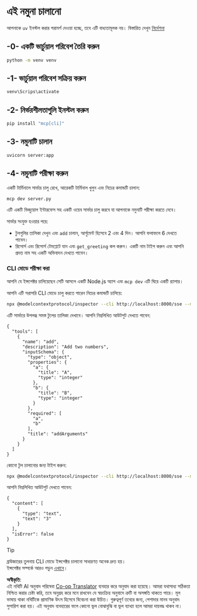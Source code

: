 <!--
CO_OP_TRANSLATOR_METADATA:
{
  "original_hash": "69ba3bd502bd743233137bac5539c08b",
  "translation_date": "2025-08-18T15:13:08+00:00",
  "source_file": "03-GettingStarted/05-sse-server/solution/python/README.md",
  "language_code": "bn"
}
-->
# এই নমুনা চালানো

আপনাকে `uv` ইনস্টল করার পরামর্শ দেওয়া হচ্ছে, তবে এটি বাধ্যতামূলক নয়। বিস্তারিত দেখুন [নির্দেশনা](https://docs.astral.sh/uv/#highlights)

## -0- একটি ভার্চুয়াল পরিবেশ তৈরি করুন

```bash
python -m venv venv
```

## -1- ভার্চুয়াল পরিবেশ সক্রিয় করুন

```bash
venv\Scrips\activate
```

## -2- নির্ভরশীলতাগুলি ইনস্টল করুন

```bash
pip install "mcp[cli]"
```

## -3- নমুনাটি চালান

```bash
uvicorn server:app
```

## -4- নমুনাটি পরীক্ষা করুন

একটি টার্মিনালে সার্ভার চালু রেখে, আরেকটি টার্মিনাল খুলুন এবং নিচের কমান্ডটি চালান:

```bash
mcp dev server.py
```

এটি একটি ভিজ্যুয়াল ইন্টারফেস সহ একটি ওয়েব সার্ভার চালু করবে যা আপনাকে নমুনাটি পরীক্ষা করতে দেবে।

সার্ভার সংযুক্ত হওয়ার পরে:

- টুলগুলির তালিকা দেখুন এবং `add` চালান, আর্গুমেন্ট হিসেবে 2 এবং 4 দিন। আপনি ফলাফলে 6 দেখতে পাবেন।
- রিসোর্স এবং রিসোর্স টেমপ্লেটে যান এবং `get_greeting` কল করুন। একটি নাম টাইপ করুন এবং আপনি প্রদত্ত নাম সহ একটি অভিবাদন দেখতে পাবেন।

### CLI মোডে পরীক্ষা করা

আপনি যে ইন্সপেক্টর চালিয়েছেন সেটি আসলে একটি Node.js অ্যাপ এবং `mcp dev` এটি ঘিরে একটি র‍্যাপার। 

আপনি এটি সরাসরি CLI মোডে চালু করতে পারেন নিচের কমান্ডটি চালিয়ে:

```bash
npx @modelcontextprotocol/inspector --cli http://localhost:8000/sse --method tools/list
```

এটি সার্ভারে উপলব্ধ সমস্ত টুলের তালিকা দেখাবে। আপনি নিম্নলিখিত আউটপুট দেখতে পাবেন:

```text
{
  "tools": [
    {
      "name": "add",
      "description": "Add two numbers",
      "inputSchema": {
        "type": "object",
        "properties": {
          "a": {
            "title": "A",
            "type": "integer"
          },
          "b": {
            "title": "B",
            "type": "integer"
          }
        },
        "required": [
          "a",
          "b"
        ],
        "title": "addArguments"
      }
    }
  ]
}
```

কোনো টুল চালানোর জন্য টাইপ করুন:

```bash
npx @modelcontextprotocol/inspector --cli http://localhost:8000/sse --method tools/call --tool-name add --tool-arg a=1 --tool-arg b=2
```

আপনি নিম্নলিখিত আউটপুট দেখতে পাবেন:

```text
{
  "content": [
    {
      "type": "text",
      "text": "3"
    }
  ],
  "isError": false
}
```

> [!TIP]  
> ব্রাউজারের তুলনায় CLI মোডে ইন্সপেক্টর চালানো সাধারণত অনেক দ্রুত হয়।  
> ইন্সপেক্টর সম্পর্কে আরও পড়ুন [এখানে](https://github.com/modelcontextprotocol/inspector)।  

**অস্বীকৃতি**:  
এই নথিটি AI অনুবাদ পরিষেবা [Co-op Translator](https://github.com/Azure/co-op-translator) ব্যবহার করে অনুবাদ করা হয়েছে। আমরা যথাসাধ্য সঠিকতা নিশ্চিত করার চেষ্টা করি, তবে অনুগ্রহ করে মনে রাখবেন যে স্বয়ংক্রিয় অনুবাদে ত্রুটি বা অসঙ্গতি থাকতে পারে। মূল ভাষায় থাকা নথিটিকে প্রামাণিক উৎস হিসেবে বিবেচনা করা উচিত। গুরুত্বপূর্ণ তথ্যের জন্য, পেশাদার মানব অনুবাদ সুপারিশ করা হয়। এই অনুবাদ ব্যবহারের ফলে কোনো ভুল বোঝাবুঝি বা ভুল ব্যাখ্যা হলে আমরা দায়বদ্ধ থাকব না।